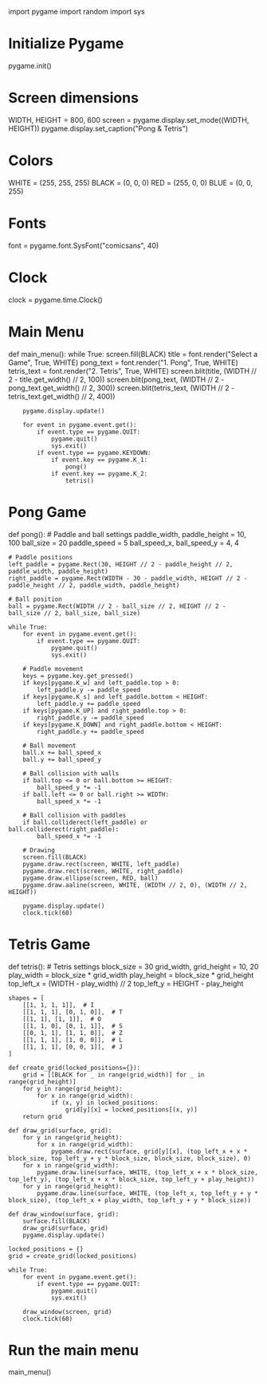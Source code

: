 import pygame
import random
import sys

# Initialize Pygame
pygame.init()

# Screen dimensions
WIDTH, HEIGHT = 800, 600
screen = pygame.display.set_mode((WIDTH, HEIGHT))
pygame.display.set_caption("Pong & Tetris")

# Colors
WHITE = (255, 255, 255)
BLACK = (0, 0, 0)
RED = (255, 0, 0)
BLUE = (0, 0, 255)

# Fonts
font = pygame.font.SysFont("comicsans", 40)

# Clock
clock = pygame.time.Clock()

# Main Menu
def main_menu():
    while True:
        screen.fill(BLACK)
        title = font.render("Select a Game", True, WHITE)
        pong_text = font.render("1. Pong", True, WHITE)
        tetris_text = font.render("2. Tetris", True, WHITE)
        screen.blit(title, (WIDTH // 2 - title.get_width() // 2, 100))
        screen.blit(pong_text, (WIDTH // 2 - pong_text.get_width() // 2, 300))
        screen.blit(tetris_text, (WIDTH // 2 - tetris_text.get_width() // 2, 400))

        pygame.display.update()

        for event in pygame.event.get():
            if event.type == pygame.QUIT:
                pygame.quit()
                sys.exit()
            if event.type == pygame.KEYDOWN:
                if event.key == pygame.K_1:
                    pong()
                if event.key == pygame.K_2:
                    tetris()

# Pong Game
def pong():
    # Paddle and ball settings
    paddle_width, paddle_height = 10, 100
    ball_size = 20
    paddle_speed = 5
    ball_speed_x, ball_speed_y = 4, 4

    # Paddle positions
    left_paddle = pygame.Rect(30, HEIGHT // 2 - paddle_height // 2, paddle_width, paddle_height)
    right_paddle = pygame.Rect(WIDTH - 30 - paddle_width, HEIGHT // 2 - paddle_height // 2, paddle_width, paddle_height)

    # Ball position
    ball = pygame.Rect(WIDTH // 2 - ball_size // 2, HEIGHT // 2 - ball_size // 2, ball_size, ball_size)

    while True:
        for event in pygame.event.get():
            if event.type == pygame.QUIT:
                pygame.quit()
                sys.exit()

        # Paddle movement
        keys = pygame.key.get_pressed()
        if keys[pygame.K_w] and left_paddle.top > 0:
            left_paddle.y -= paddle_speed
        if keys[pygame.K_s] and left_paddle.bottom < HEIGHT:
            left_paddle.y += paddle_speed
        if keys[pygame.K_UP] and right_paddle.top > 0:
            right_paddle.y -= paddle_speed
        if keys[pygame.K_DOWN] and right_paddle.bottom < HEIGHT:
            right_paddle.y += paddle_speed

        # Ball movement
        ball.x += ball_speed_x
        ball.y += ball_speed_y

        # Ball collision with walls
        if ball.top <= 0 or ball.bottom >= HEIGHT:
            ball_speed_y *= -1
        if ball.left <= 0 or ball.right >= WIDTH:
            ball_speed_x *= -1

        # Ball collision with paddles
        if ball.colliderect(left_paddle) or ball.colliderect(right_paddle):
            ball_speed_x *= -1

        # Drawing
        screen.fill(BLACK)
        pygame.draw.rect(screen, WHITE, left_paddle)
        pygame.draw.rect(screen, WHITE, right_paddle)
        pygame.draw.ellipse(screen, RED, ball)
        pygame.draw.aaline(screen, WHITE, (WIDTH // 2, 0), (WIDTH // 2, HEIGHT))

        pygame.display.update()
        clock.tick(60)

# Tetris Game
def tetris():
    # Tetris settings
    block_size = 30
    grid_width, grid_height = 10, 20
    play_width = block_size * grid_width
    play_height = block_size * grid_height
    top_left_x = (WIDTH - play_width) // 2
    top_left_y = HEIGHT - play_height

    shapes = [
        [[1, 1, 1, 1]],  # I
        [[1, 1, 1], [0, 1, 0]],  # T
        [[1, 1], [1, 1]],  # O
        [[1, 1, 0], [0, 1, 1]],  # S
        [[0, 1, 1], [1, 1, 0]],  # Z
        [[1, 1, 1], [1, 0, 0]],  # L
        [[1, 1, 1], [0, 0, 1]],  # J
    ]

    def create_grid(locked_positions={}):
        grid = [[BLACK for _ in range(grid_width)] for _ in range(grid_height)]
        for y in range(grid_height):
            for x in range(grid_width):
                if (x, y) in locked_positions:
                    grid[y][x] = locked_positions[(x, y)]
        return grid

    def draw_grid(surface, grid):
        for y in range(grid_height):
            for x in range(grid_width):
                pygame.draw.rect(surface, grid[y][x], (top_left_x + x * block_size, top_left_y + y * block_size, block_size, block_size), 0)
        for x in range(grid_width):
            pygame.draw.line(surface, WHITE, (top_left_x + x * block_size, top_left_y), (top_left_x + x * block_size, top_left_y + play_height))
        for y in range(grid_height):
            pygame.draw.line(surface, WHITE, (top_left_x, top_left_y + y * block_size), (top_left_x + play_width, top_left_y + y * block_size))

    def draw_window(surface, grid):
        surface.fill(BLACK)
        draw_grid(surface, grid)
        pygame.display.update()

    locked_positions = {}
    grid = create_grid(locked_positions)

    while True:
        for event in pygame.event.get():
            if event.type == pygame.QUIT:
                pygame.quit()
                sys.exit()

        draw_window(screen, grid)
        clock.tick(60)

# Run the main menu
main_menu()
